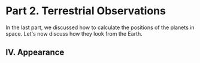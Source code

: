 # Part 2. Terrestrial Observations
In the last part, we discussed how to calculate the positions of the planets in space. Let's now discuss how they look from the Earth.

## IV. Appearance
